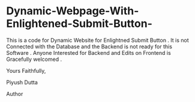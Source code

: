 # Dynamic-Webpage-With-Enlightened-Submit-Button-
This is a code for Dynamic Website for Enlightned Submit Button . It is not Connected with the Database and the Backend is not ready for this Software . Anyone Interested for Backend and Edits on Frontend is Gracefully welcomed . 

Yours Faithfully,

Piyush Dutta

Author
